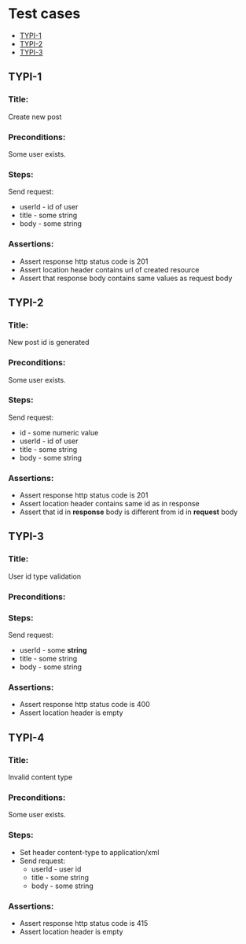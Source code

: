 # Test cases

- [TYPI-1](#typi-1)
- [TYPI-2](#typi-2)
- [TYPI-3](#typi-3)

## TYPI-1

### Title:

Create new post

### Preconditions:

Some user exists.

### Steps:

Send request:

- userId - id of user
- title - some string
- body - some string

### Assertions:

- Assert response http status code is 201
- Assert location header contains url of created resource
- Assert that response body contains same values as request body

## TYPI-2

### Title:

New post id is generated

### Preconditions:

Some user exists.

### Steps:

Send request:

- id - some numeric value
- userId - id of user
- title - some string
- body - some string

### Assertions:

- Assert response http status code is 201
- Assert location header contains same id as in response
- Assert that id in **response** body is different from id in **request** body

## TYPI-3

### Title:

User id type validation

### Preconditions:

### Steps:

Send request:

- userId - some **string**
- title - some string
- body - some string

### Assertions:

- Assert response http status code is 400
- Assert location header is empty

## TYPI-4

### Title:

Invalid content type

### Preconditions:

Some user exists.

### Steps:

- Set header content-type to application/xml
- Send request:
	- userId - user id
	- title - some string
	- body - some string

### Assertions:

- Assert response http status code is 415
- Assert location header is empty
